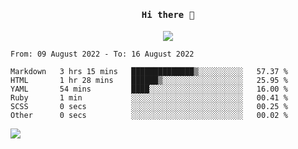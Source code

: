 <h4 align="center"><samp> Hi there 👋  </samp></h4>

<p align="center">
  
  <a href="https://github.com/bznick98">
    <img align="center" src="https://github-readme-stats.vercel.app/api?username=bznick98&&count_private=true&hide=issues,prs,contribs&show_icons=true&theme=gruvbox" />
  </a>
  
  <!--START_SECTION:waka-->

```text
From: 09 August 2022 - To: 16 August 2022

Markdown   3 hrs 15 mins   ██████████████▒░░░░░░░░░░   57.37 %
HTML       1 hr 28 mins    ██████▒░░░░░░░░░░░░░░░░░░   25.95 %
YAML       54 mins         ████░░░░░░░░░░░░░░░░░░░░░   16.00 %
Ruby       1 min           ░░░░░░░░░░░░░░░░░░░░░░░░░   00.41 %
SCSS       0 secs          ░░░░░░░░░░░░░░░░░░░░░░░░░   00.25 %
Other      0 secs          ░░░░░░░░░░░░░░░░░░░░░░░░░   00.02 %
```

<!--END_SECTION:waka-->
  
 
</p>

![](https://visitor-badge.glitch.me/badge?page_id=bznick98.bznick98)
